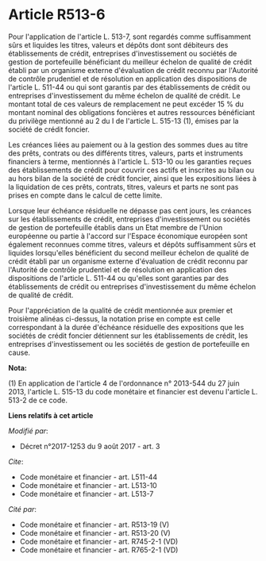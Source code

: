 # Article R513-6

Pour l'application de l'article L. 513-7, sont regardés comme suffisamment sûrs et liquides les titres, valeurs et dépôts
dont sont débiteurs des établissements de crédit, entreprises d'investissement ou sociétés de gestion de portefeuille
bénéficiant du meilleur échelon de qualité de crédit établi par un organisme externe d'évaluation de crédit reconnu par
l'Autorité de contrôle prudentiel et de résolution en application des dispositions de l'article L. 511-44 ou qui sont
garantis par des établissements de crédit ou entreprises d'investissement du même échelon de qualité de crédit. Le montant
total de ces valeurs de remplacement ne peut excéder 15 % du montant nominal des obligations foncières et autres ressources
bénéficiant du privilège mentionné au 2 du I de l'article L. 515-13 (1), émises par la société de crédit foncier.

Les créances liées au paiement ou à la gestion des sommes dues au titre des prêts, contrats ou des différents titres,
valeurs, parts et instruments financiers à terme, mentionnés à l'article L. 513-10 ou les garanties reçues des établissements
de crédit pour couvrir ces actifs et inscrites au bilan ou au hors bilan de la société de crédit foncier, ainsi que les
expositions liées à la liquidation de ces prêts, contrats, titres, valeurs et parts ne sont pas prises en compte dans le
calcul de cette limite.

Lorsque leur échéance résiduelle ne dépasse pas cent jours, les créances sur les établissements de crédit, entreprises
d'investissement ou sociétés de gestion de portefeuille établis dans un Etat membre de l'Union européenne ou partie à
l'accord sur l'Espace économique européen sont également reconnues comme titres, valeurs et dépôts suffisamment sûrs et
liquides lorsqu'elles bénéficient du second meilleur échelon de qualité de crédit établi par un organisme externe
d'évaluation de crédit reconnu par l'Autorité de contrôle prudentiel et de résolution en application des dispositions de
l'article L. 511-44 ou qu'elles sont garanties par des établissements de crédit ou entreprises d'investissement du même
échelon de qualité de crédit.

Pour l'appréciation de la qualité de crédit mentionnée aux premier et troisième alinéas ci-dessus, la notation prise en
compte est celle correspondant à la durée d'échéance résiduelle des expositions que les sociétés de crédit foncier détiennent
sur les établissements de crédit, les entreprises d'investissement ou les sociétés de gestion de portefeuille en cause.

**Nota:**

(1) En application de l'article 4 de l'ordonnance n° 2013-544 du 27 juin 2013, l'article L. 515-13 du code monétaire et
financier est devenu l'article L. 513-2 de ce code.

**Liens relatifs à cet article**

_Modifié par_:

  - Décret n°2017-1253 du 9 août 2017 - art. 3

_Cite_:

  - Code monétaire et financier - art. L511-44
  - Code monétaire et financier - art. L513-10
  - Code monétaire et financier - art. L513-7

_Cité par_:

  - Code monétaire et financier - art. R513-19 (V)
  - Code monétaire et financier - art. R513-20 (V)
  - Code monétaire et financier - art. R745-2-1 (VD)
  - Code monétaire et financier - art. R765-2-1 (VD)
